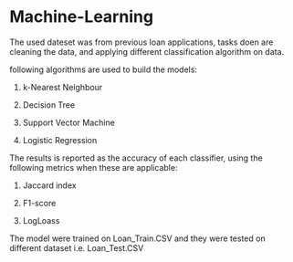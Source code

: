 # Machine-Learning

The used dateset was from previous loan applications, tasks doen are cleaning the data, and applying different classification algorithm on data.

following algorithms are used to build the models:

1. k-Nearest Neighbour

2. Decision Tree

3. Support Vector Machine

4. Logistic Regression

The results is reported as the accuracy of each classifier, using the following metrics when these are applicable:

1. Jaccard index

2. F1-score

3. LogLoass


The model were trained on Loan_Train.CSV and they were tested on different dataset i.e. Loan_Test.CSV

